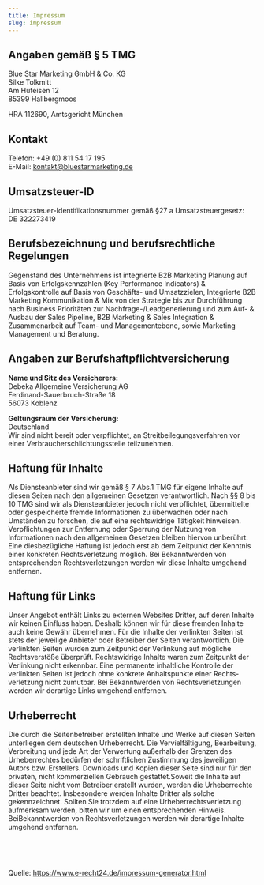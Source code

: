 ```yaml
---
title: Impressum
slug: impressum
---
```

## Angaben gemäß § 5 TMG

Blue Star Marketing GmbH & Co. KG\
Silke Tolkmitt\
Am Hufeisen 12\
85399 Hallbergmoos

HRA 112690, Amtsgericht München

## Kontakt

Telefon: +49 (0) 811 54 17 195\
E-Mail: kontakt@bluestarmarketing.de

## Umsatzsteuer-ID

Umsatzsteuer-Identifikationsnummer gemäß §27 a Umsatzsteuergesetz:\
DE 322273419

## Berufsbezeichnung und berufsrechtliche Regelungen

Gegenstand des Unternehmens ist integrierte B2B Marketing Planung auf Basis von Erfolgskennzahlen (Key Performance Indicators) & Erfolgskontrolle auf Basis von Geschäfts- und Umsatzzielen, Integrierte B2B Marketing Kommunikation & Mix von der Strategie bis zur Durchführung nach Business Prioritäten zur Nachfrage-/Leadgenerierung und zum Auf- & Ausbau der Sales Pipeline, B2B Marketing & Sales Integration & Zusammenarbeit auf Team- und Managementebene, sowie Marketing Management und Beratung.

## Angaben zur Berufshaftpflichtversicherung

**Name und Sitz des Versicherers:**\
Debeka Allgemeine Versicherung AG\
Ferdinand-Sauerbruch-Straße 18\
56073 Koblenz 

**Geltungsraum der Versicherung:**\
Deutschland\
Wir sind nicht bereit oder verpflichtet, an Streitbeilegungsverfahren vor einer Verbraucherschlichtungsstelle teilzunehmen.

## Haftung für Inhalte

Als Diensteanbieter sind wir gemäß § 7 Abs.1 TMG für eigene Inhalte auf diesen Seiten nach den allgemeinen Gesetzen verantwortlich. Nach §§ 8 bis 10 TMG sind wir als Diensteanbieter jedoch nicht verpflichtet, übermittelte oder gespeicherte fremde Informationen zu überwachen oder nach Umständen zu forschen, die auf eine rechtswidrige Tätigkeit hinweisen. Verpflichtungen zur Entfernung oder Sperrung der Nutzung von Informationen nach den allgemeinen Gesetzen bleiben hiervon unberührt. Eine diesbezügliche Haftung ist jedoch erst ab dem Zeitpunkt der Kenntnis einer konkreten Rechtsverletzung möglich. Bei Bekanntwerden von entsprechenden Rechtsverletzungen werden wir diese Inhalte umgehend entfernen.

## Haftung für Links

Unser Angebot enthält Links zu externen Websites Dritter, auf deren Inhalte wir keinen Einfluss haben. Deshalb können wir für diese fremden Inhalte auch keine Gewähr übernehmen. Für die Inhalte der verlinkten Seiten ist stets der jeweilige Anbieter oder Betreiber der Seiten verantwortlich. Die verlinkten Seiten wurden zum Zeitpunkt der Verlinkung auf mögliche Rechtsverstöße überprüft. Rechtswidrige Inhalte waren zum Zeitpunkt der Verlinkung nicht erkennbar. Eine permanente inhaltliche Kontrolle der verlinkten Seiten ist jedoch ohne konkrete Anhaltspunkte einer Rechts- verletzung nicht zumutbar. Bei Bekanntwerden von Rechtsverletzungen werden wir derartige Links umgehend entfernen.

## Urheberrecht

Die durch die Seitenbetreiber erstellten Inhalte und Werke auf diesen Seiten unterliegen dem deutschen Urheberrecht. Die Vervielfältigung, Bearbeitung, Verbreitung und jede Art der Verwertung außerhalb der Grenzen des Urheberrechtes bedürfen der schriftlichen Zustimmung des jeweiligen Autors bzw. Erstellers. Downloads und Kopien dieser Seite sind nur für den privaten, nicht kommerziellen Gebrauch gestattet.Soweit die Inhalte auf dieser Seite nicht vom Betreiber erstellt wurden, werden die Urheberrechte Dritter beachtet. Insbesondere werden Inhalte Dritter als solche gekennzeichnet. Sollten Sie trotzdem auf eine Urheberrechtsverletzung aufmerksam werden, bitten wir um einen entsprechenden Hinweis. BeiBekanntwerden von Rechtsverletzungen werden wir derartige Inhalte umgehend entfernen.

‍

‍

Quelle: https://www.e-recht24.de/impressum-generator.html